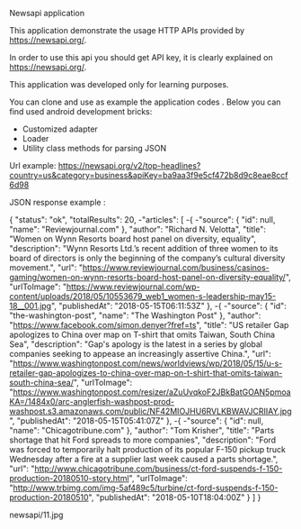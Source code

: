 Newsapi application

This application demonstrate the usage HTTP APIs provided by https://newsapi.org/.

In order to use this api you should get API key, it is clearly explained on https://newsapi.org/.

This application was developed only for learning purposes.

You can clone and use as example the application codes . Below  you can find used android development bricks:

- Customized adapter
- Loader
- Utility class methods for parsing JSON

Url example:
https://newsapi.org/v2/top-headlines?country=us&category=business&apiKey=ba9aa3f9e5cf472b8d9c8eae8ccf6d98

JSON response example :

{
"status": "ok",
"totalResults": 20,
-"articles": [
-{
-"source": {
"id": null,
"name": "Reviewjournal.com"
},
"author": "Richard N. Velotta",
"title": "Women on Wynn Resorts board host panel on diversity, equality",
"description": "Wynn Resorts Ltd.’s recent addition of three women to its board of directors is only the beginning of the company’s cultural diversity movement.",
"url": "https://www.reviewjournal.com/business/casinos-gaming/women-on-wynn-resorts-board-host-panel-on-diversity-equality/",
"urlToImage": "https://www.reviewjournal.com/wp-content/uploads/2018/05/10553679_web1_women-s-leadership-may15-18__001.jpg",
"publishedAt": "2018-05-15T06:11:53Z"
},
-{
-"source": {
"id": "the-washington-post",
"name": "The Washington Post"
},
"author": "https://www.facebook.com/simon.denyer?fref=ts",
"title": "US retailer Gap apologizes to China over map on T-shirt that omits Taiwan, South China Sea",
"description": "Gap's apology is the latest in a series by global companies seeking to appease an increasingly assertive China.",
"url": "https://www.washingtonpost.com/news/worldviews/wp/2018/05/15/u-s-retailer-gap-apologizes-to-china-over-map-on-t-shirt-that-omits-taiwan-south-china-sea/",
"urlToImage": "https://www.washingtonpost.com/resizer/aZuUvqkoF2JBkBatGOAN5pmoaKA=/1484x0/arc-anglerfish-washpost-prod-washpost.s3.amazonaws.com/public/NF42MIOJHU6RVLKBWAVJCRIIAY.jpg",
"publishedAt": "2018-05-15T05:41:07Z"
},
-{
-"source": {
"id": null,
"name": "Chicagotribune.com"
},
"author": "Tom Krisher",
"title": "Parts shortage that hit Ford spreads to more companies",
"description": "Ford was forced to temporarily halt production of its popular F-150 pickup truck Wednesday after a fire at a supplier last week caused a parts shortage.",
"url": "http://www.chicagotribune.com/business/ct-ford-suspends-f-150-production-20180510-story.html",
"urlToImage": "http://www.trbimg.com/img-5af489c5/turbine/ct-ford-suspends-f-150-production-20180510",
"publishedAt": "2018-05-10T18:04:00Z"
}
]
}

newsapi/11.jpg
